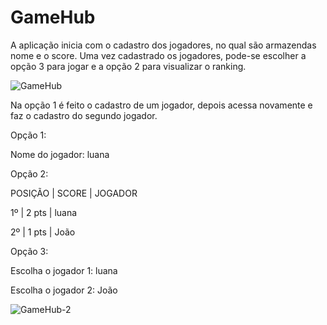 # GameHub

A aplicação inicia com o cadastro dos jogadores, no qual são armazendas nome e o score. Uma vez cadastrado os jogadores, pode-se escolher a opção 3 para jogar e a opção 2 para visualizar o ranking.

![GameHub](https://user-images.githubusercontent.com/7728584/215572233-51641192-633b-48f4-829b-e5ba2db1893d.png)

Na opção 1 é feito o cadastro de um jogador, depois acessa novamente e faz o cadastro do segundo jogador.

Opção 1:

Nome do jogador: luana

Opção 2:

POSIÇÃO | SCORE | JOGADOR

1º | 2 pts | luana

2º | 1 pts | João

Opção 3:

Escolha o jogador 1: luana

Escolha o jogador 2: João

![GameHub-2](https://user-images.githubusercontent.com/7728584/215572257-a06a0403-6e74-4c40-8386-494caed5f3b3.png)
